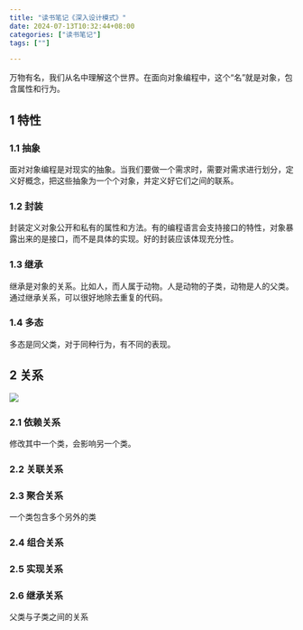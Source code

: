 ```yaml
---
title: "读书笔记《深入设计模式》"
date: 2024-07-13T10:32:44+08:00
categories: ["读书笔记"]
tags: [""]

---
```



万物有名，我们从名中理解这个世界。在面向对象编程中，这个“名”就是对象，包含属性和行为。 

## 1 特性

### 1.1 抽象
面对对象编程是对现实的抽象。当我们要做一个需求时，需要对需求进行划分，定义好概念，把这些抽象为一个个对象，并定义好它们之间的联系。

### 1.2 封装
封装定义对象公开和私有的属性和方法。有的编程语言会支持接口的特性，对象暴露出来的是接口，而不是具体的实现。好的封装应该体现充分性。

### 1.3 继承

继承是对象的关系。比如人，而人属于动物。人是动物的子类，动物是人的父类。通过继承关系，可以很好地除去重复的代码。

### 1.4 多态

多态是同父类，对于同种行为，有不同的表现。

## 2 关系

![](/images/design_pattern_1.png)

### 2.1 依赖关系
修改其中一个类，会影响另一个类。
### 2.2 关联关系
### 2.3 聚合关系
一个类包含多个另外的类
### 2.4 组合关系

### 2.5 实现关系

### 2.6 继承关系
父类与子类之间的关系
